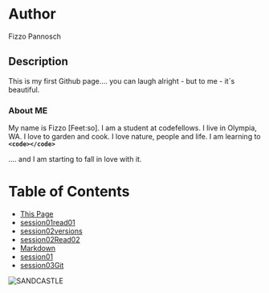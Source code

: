 # Author
Fizzo Pannosch


## Description
This is my first Github page.... you can laugh alright - but to me - it`s beautiful.


### About ME
My name is Fizzo [Feet:so]. I am a student at codefellows. I live in Olympia, WA. I love to garden and cook. I love nature, people and life. I am learning to **`<code></code>`** 

.... and I am starting to fall in love with it.



# Table of Contents



+ [This Page](README.md)                
+ [session01read01](session01read01.md)  
+ [session02versions](session02.md)     
+ [session02Read02](session02Read02.md) 
+ [Markdown](markdownLecture01.md)      
+ [session01](session01.md)            
+ [session03Git](session03git.md)




![SANDCASTLE](http://www.chooseyourmetaphor.com/wp-content/uploads/2015/03/sandcastle3.jpg)



